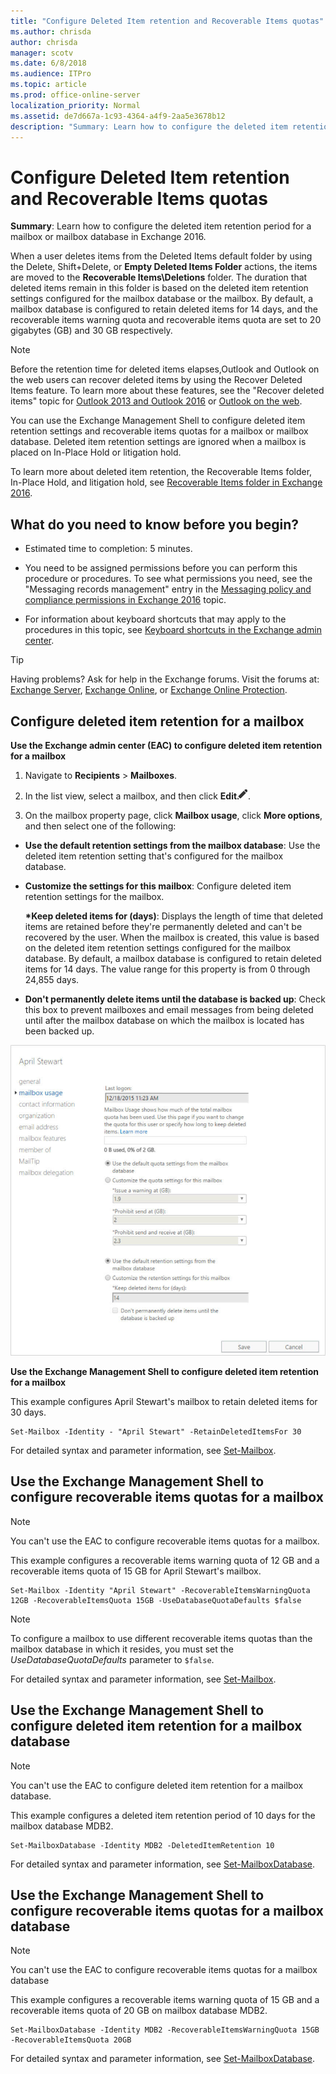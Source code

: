 ```yaml
---
title: "Configure Deleted Item retention and Recoverable Items quotas"
ms.author: chrisda
author: chrisda
manager: scotv
ms.date: 6/8/2018
ms.audience: ITPro
ms.topic: article
ms.prod: office-online-server
localization_priority: Normal
ms.assetid: de7d667a-1c93-4364-a4f9-2aa5e3678b12
description: "Summary: Learn how to configure the deleted item retention period for a mailbox or mailbox database in Exchange 2016."
---
```


# Configure Deleted Item retention and Recoverable Items quotas

 **Summary**: Learn how to configure the deleted item retention period for a mailbox or mailbox database in Exchange 2016.
  
When a user deletes items from the Deleted Items default folder by using the Delete, Shift+Delete, or **Empty Deleted Items Folder** actions, the items are moved to the **Recoverable Items\Deletions** folder. The duration that deleted items remain in this folder is based on the deleted item retention settings configured for the mailbox database or the mailbox. By default, a mailbox database is configured to retain deleted items for 14 days, and the recoverable items warning quota and recoverable items quota are set to 20 gigabytes (GB) and 30 GB respectively. 
  
> [!NOTE]
> Before the retention time for deleted items elapses,Outlook and Outlook on the web users can recover deleted items by using the Recover Deleted Items feature. To learn more about these features, see the "Recover deleted items" topic for [Outlook 2013 and Outlook 2016](https://go.microsoft.com/fwlink/p/?LinkId=821537) or [Outlook on the web](https://go.microsoft.com/fwlink/p/?linkId=198207). 
  
You can use the Exchange Management Shell to configure deleted item retention settings and recoverable items quotas for a mailbox or mailbox database. Deleted item retention settings are ignored when a mailbox is placed on In-Place Hold or litigation hold.
  
To learn more about deleted item retention, the Recoverable Items folder, In-Place Hold, and litigation hold, see [Recoverable Items folder in Exchange 2016](../../policy-and-compliance/recoverable-items-folder/recoverable-items-folder.md).
  
## What do you need to know before you begin?

- Estimated time to completion: 5 minutes.
    
- You need to be assigned permissions before you can perform this procedure or procedures. To see what permissions you need, see the "Messaging records management" entry in the [Messaging policy and compliance permissions in Exchange 2016](../../permissions/feature-permissions/policy-and-compliance-permissions.md) topic. 
    
- For information about keyboard shortcuts that may apply to the procedures in this topic, see [Keyboard shortcuts in the Exchange admin center](../../about-documentation/exchange-admin-center-keyboard-shortcuts.md).
    
> [!TIP]
> Having problems? Ask for help in the Exchange forums. Visit the forums at: [Exchange Server](https://go.microsoft.com/fwlink/p/?linkId=60612), [Exchange Online](https://go.microsoft.com/fwlink/p/?linkId=267542), or [Exchange Online Protection](https://go.microsoft.com/fwlink/p/?linkId=285351). 
  
## Configure deleted item retention for a mailbox

 **Use the Exchange admin center (EAC) to configure deleted item retention for a mailbox**
  
1. Navigate to **Recipients** \> **Mailboxes**.
    
2. In the list view, select a mailbox, and then click **Edit**![Edit icon](../../media/ITPro_EAC_EditIcon.png).
    
3. On the mailbox property page, click **Mailbox usage**, click **More options**, and then select one of the following:
    
  - **Use the default retention settings from the mailbox database**: Use the deleted item retention setting that's configured for the mailbox database.
    
  - **Customize the settings for this mailbox**: Configure deleted item retention settings for the mailbox.
    
    **\*Keep deleted items for (days)**: Displays the length of time that deleted items are retained before they're permanently deleted and can't be recovered by the user. When the mailbox is created, this value is based on the deleted item retention settings configured for the mailbox database. By default, a mailbox database is configured to retain deleted items for 14 days. The value range for this property is from 0 through 24,855 days.
    
  - **Don't permanently delete items until the database is backed up**: Check this box to prevent mailboxes and email messages from being deleted until after the mailbox database on which the mailbox is located has been backed up.
    
![default retention settings](../../media/f91ba717-276d-4b2b-87c4-036b92db1e85.jpg)
  
 **Use the Exchange Management Shell to configure deleted item retention for a mailbox**
  
This example configures April Stewart's mailbox to retain deleted items for 30 days.
  
```
Set-Mailbox -Identity - "April Stewart" -RetainDeletedItemsFor 30
```

For detailed syntax and parameter information, see [Set-Mailbox](http://technet.microsoft.com/library/a0d413b9-d949-4df6-ba96-ac0906dedae2.aspx).
  
## Use the Exchange Management Shell to configure recoverable items quotas for a mailbox

> [!NOTE]
> You can't use the EAC to configure recoverable items quotas for a mailbox. 
  
This example configures a recoverable items warning quota of 12 GB and a recoverable items quota of 15 GB for April Stewart's mailbox.
  
```
Set-Mailbox -Identity "April Stewart" -RecoverableItemsWarningQuota 12GB -RecoverableItemsQuota 15GB -UseDatabaseQuotaDefaults $false
```

> [!NOTE]
> To configure a mailbox to use different recoverable items quotas than the mailbox database in which it resides, you must set the  _UseDatabaseQuotaDefaults_ parameter to  `$false`. 
  
For detailed syntax and parameter information, see [Set-Mailbox](http://technet.microsoft.com/library/a0d413b9-d949-4df6-ba96-ac0906dedae2.aspx).
  
## Use the Exchange Management Shell to configure deleted item retention for a mailbox database

> [!NOTE]
> You can't use the EAC to configure deleted item retention for a mailbox database. 
  
This example configures a deleted item retention period of 10 days for the mailbox database MDB2.
  
```
Set-MailboxDatabase -Identity MDB2 -DeletedItemRetention 10
```

For detailed syntax and parameter information, see [Set-MailboxDatabase](http://technet.microsoft.com/library/a01edc66-bc10-4f65-9df4-432cb9e88f58.aspx).
  
## Use the Exchange Management Shell to configure recoverable items quotas for a mailbox database

> [!NOTE]
> You can't use the EAC to configure recoverable items quotas for a mailbox database 
  
This example configures a recoverable items warning quota of 15 GB and a recoverable items quota of 20 GB on mailbox database MDB2.
  
```
Set-MailboxDatabase -Identity MDB2 -RecoverableItemsWarningQuota 15GB -RecoverableItemsQuota 20GB
```

For detailed syntax and parameter information, see [Set-MailboxDatabase](http://technet.microsoft.com/library/a01edc66-bc10-4f65-9df4-432cb9e88f58.aspx).
  

